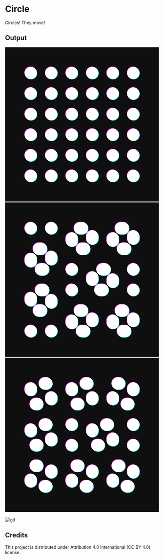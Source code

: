 # Circle

Circles! They move!

## Output

![image-1](output/0000000.png)
![image-2](output/0000047.png)
![image-3](output/0000493.png)

![gif](output/output.gif)

## Credits

This project is distributed under Attribution 4.0 International (CC BY 4.0) license.
